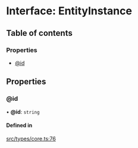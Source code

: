 # Interface: EntityInstance

## Table of contents

### Properties

- [@id](../wiki/EntityInstance#@id)

## Properties

### @id

• **@id**: `string`

#### Defined in

[src/types/core.ts:76](https://github.com/decisively-io/interview-sdk/blob/cf808315745e6d834adb0a03116afacf67b97a69/src/types/core.ts#L76)

